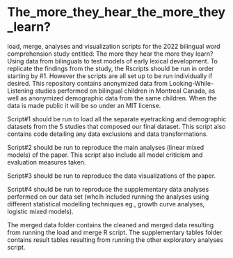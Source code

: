 # The_more_they_hear_the_more_they_learn?
 load, merge, analyses and visualization scripts for the 2022 bilingual word comprehension study entitled: The more they hear the more they learn? Using data from bilinguals to test models of early lexical development.
To replicate the findings from the study, the Rscripts should be run in order starting by #1. However the scripts are all set up to be run individually if desired. 
This repository contains anonymized data from Looking-While-Listening studies performed on bilingual children in Montreal Canada, as well as anonymized demographic data from the same children. When the data is made public it will be so under an MIT license. 

Script#1 should be run to load all the separate eyetracking and demographic datasets from the 5 studies that composed our final dataset. This script also contains code detailing any data exclusions and data transformations.

Script#2 should be run to reproduce the main analyses (linear mixed models) of the paper. This script also include all model criticism and evaluation measures taken.

Script#3 should be run to reproduce the data visualizations of the paper.

Script#4 should be run to reproduce the supplementary data analyses performed on our data set (whcih included running the analyses using different statistical modelling techniques eg., growth curve analyses, logistic mixed models).

The merged data folder contains the cleaned and merged data resulting from running the load and merge R script. The supplementary tables folder contains result tables resulting from running the other exploratory analyses script.
